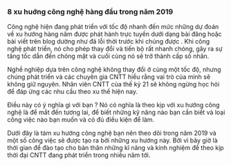 ### 8 xu huớng công nghệ hàng đầu trong năm 2019

Công nghệ hiện đang phát triển với tốc độ nhanh đến mức những dự đoán về xu hướng hàng năm được phát hành trực tuyến dưới dạng bài đăng hoặc bài viết trên blog dường như đã lỗi thời trước khi chúng được . Khi công nghệ phát triển, nó cho phép thay đổi và tiến bộ rất nhanh chóng, gây ra sự tăng tốc dẫn đến chóng mặt và cuối cùng nó sẽ trở thành cấp số nhân.

Nghề nghiệp dựa trên công nghệ không thay đổi ở cùng một tốc độ, nhưng chúng phát triển và các chuyên gia CNTT hiểu rằng vai trò của mình sẽ không giữ nguyên. Nhân viên CNTT của thế kỷ 21 sẽ không ngừng học hỏi để đáp ứng các nhu cầu theo xu thế hiện nay.

Điều này có ý nghĩa gì với bạn ? Nó có nghĩa là theo kịp với xu hướng công nghệ là để mắt đến tương lai, để biết những kỹ năng nào bạn cần biết và loại công việc nào bạn muốn và có đủ điều kiện để làm.

Dưới đây là tám xu hướng công nghệ bạn nên theo dõi trong năm 2019 và một số công việc sẽ được tạo ra bởi những xu hướng này. Bởi vì bây giờ là thời gian để đào tạo cho bản thân những kĩ năng và kinh nghiệm để theo kịp thời đại CNTT đang phát triển trong nhiều năm tới. 
